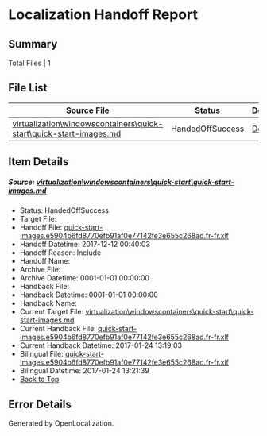 # <a name='report-top'></a> Localization Handoff Report

## Summary
 Total Files | 1

## File List
 Source File | Status | Details 
 ----------- | ------ | ------- 
 [virtualization\windowscontainers\quick-start\quick-start-images.md](https://github.com/Microsoft/Virtualization-Documentation-Private/blob/31d19664d9d8785dba69e368a2d2cc1fc9ddc7cc/virtualization/windowscontainers/quick-start/quick-start-images.md) | HandedOffSuccess | [Details](#4858aee631f99d5b431806fc8fc774df847979c5410)

## Item Details
##### <a name='4858aee631f99d5b431806fc8fc774df847979c5410'></a> Source: [virtualization\windowscontainers\quick-start\quick-start-images.md](https://github.com/Microsoft/Virtualization-Documentation-Private/blob/31d19664d9d8785dba69e368a2d2cc1fc9ddc7cc/virtualization/windowscontainers/quick-start/quick-start-images.md)
* Status: HandedOffSuccess
* Target File: 
* Handoff File: [quick-start-images.e5904b6fd8770efb91af0e77142fe3e655c268ad.fr-fr.xlf](https://github.com/MicrosoftDocs/Virtualization-Documentation-Private.handoff/blob/e04c05344b1f7e7858b5a62db560307cd8ff355d/ol-handoff/MicrosoftDocs/Virtualization-Documentation-Private.fr-fr/live/quick-start-images.e5904b6fd8770efb91af0e77142fe3e655c268ad.fr-fr.xlf)
* Handoff Datetime: 2017-12-12 00:40:03
* Handoff Reason: Include
* Handoff Name: 
* Archive File: 
* Archive Datetime: 0001-01-01 00:00:00
* Handback File: 
* Handback Datetime: 0001-01-01 00:00:00
* Handback Name: 
* Current Target File: [virtualization\windowscontainers\quick-start\quick-start-images.md](https://github.com/MicrosoftDocs/Virtualization-Documentation-Private.fr-fr/blob/095f790efff1966ec633ba3523d3f6c424273f6f/virtualization/windowscontainers/quick-start/quick-start-images.md)
* Current Handback File: [quick-start-images.e5904b6fd8770efb91af0e77142fe3e655c268ad.fr-fr.xlf](https://github.com/MicrosoftDocs/Virtualization-Documentation-Private.handback/blob/610aa47ac3da0b0b55b3f9b73c145c245886ca61/ol-handback/Microsoft/Virtualization-Documentation-Private.fr-fr/live/quick-start-images.e5904b6fd8770efb91af0e77142fe3e655c268ad.fr-fr.xlf)
* Current Handback Datetime: 2017-01-24 13:19:03
* Bilingual File: [quick-start-images.e5904b6fd8770efb91af0e77142fe3e655c268ad.fr-fr.xlf](https://github.com/MicrosoftDocs/Virtualization-Documentation-Private.handback/blob/610aa47ac3da0b0b55b3f9b73c145c245886ca61/ol-handback/Microsoft/Virtualization-Documentation-Private.fr-fr/live/quick-start-images.e5904b6fd8770efb91af0e77142fe3e655c268ad.fr-fr.xlf)
* Bilingual Datetime: 2017-01-24 13:21:39
* [Back to Top](#report-top)


## Error Details

Generated by OpenLocalization.
